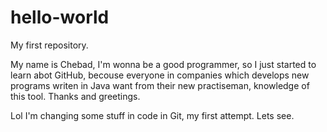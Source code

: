 # hello-world
My first repository. 


My name is Chebad, I'm wonna be a good programmer, so I just started to learn abot GitHub, becouse everyone in companies which develops new programs writen in Java want from their new practiseman, knowledge of this tool.
Thanks and greetings.


Lol I'm changing some stuff in code in Git, my first attempt. 
Lets see. 
